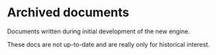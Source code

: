 # Archived documents

Documents written during initial development of the new engine.

These docs are not up-to-date and are really only for historical interest.

